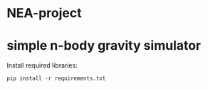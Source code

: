 # NEA-project
# simple n-body gravity simulator

Install required libraries:

`pip install -r requirements.txt`
